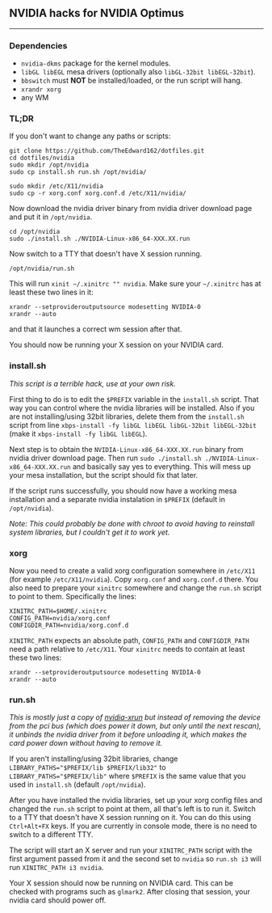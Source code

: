 ## NVIDIA hacks for NVIDIA Optimus
<hr>

### Dependencies
* `nvidia-dkms` package for the kernel modules.
* `libGL libEGL` mesa drivers (optionally also `libGL-32bit libEGL-32bit`).
* `bbswitch` must **NOT** be installed/loaded, or the run script will hang.
* `xrandr xorg`
* any WM

### TL;DR
If you don't want to change any paths or scripts:
```
git clone https://github.com/TheEdward162/dotfiles.git
cd dotfiles/nvidia
sudo mkdir /opt/nvidia
sudo cp install.sh run.sh /opt/nvidia/

sudo mkdir /etc/X11/nvidia
sudo cp -r xorg.conf xorg.conf.d /etc/X11/nvidia/
```
Now download the nvidia driver binary from nvidia driver download page and put it in `/opt/nvidia`.
```
cd /opt/nvidia
sudo ./install.sh ./NVIDIA-Linux-x86_64-XXX.XX.run
```
Now switch to a TTY that doesn't have X session running.
```
/opt/nvidia/run.sh
```
This will run `xinit ~/.xinitrc "" nvidia`. Make sure your `~/.xinitrc` has at least these two lines in it:
```
xrandr --setprovideroutputsource modesetting NVIDIA-0
xrandr --auto
```
and that it launches a correct wm session after that.

You should now be running your X session on your NVIDIA card.

### install.sh
*This script is a terrible hack, use at your own risk.*

First thing to do is to edit the `$PREFIX` variable in the `install.sh` script. That way you can control where the nvidia libraries will be installed. Also if you are not installing/using 32bit libraries, delete them from the `install.sh` script from line `xbps-install -fy libGL libEGL libGL-32bit libEGL-32bit` (make it `xbps-install -fy libGL libEGL`).

Next step is to obtain the `NVIDIA-Linux-x86_64-XXX.XX.run` binary from nvidia driver download page. Then run `sudo ./install.sh ./NVIDIA-Linux-x86_64-XXX.XX.run` and basically say yes to everything. This will mess up your mesa installation, but the script should fix that later.

If the script runs successfully, you should now have a working mesa installation and a separate nvidia instalation in `$PREFIX` (default in `/opt/nvidia`).

*Note: This could probably be done with chroot to avoid having to reinstall system libraries, but I couldn't get it to work yet.*

### xorg
Now you need to create a valid xorg configuration somewhere in `/etc/X11` (for example `/etc/X11/nvidia`). Copy `xorg.conf` and `xorg.conf.d` there. You also need to prepare your `xinitrc` somewhere and change the `run.sh` script to point to them. Specifically the lines:
```
XINITRC_PATH=$HOME/.xinitrc
CONFIG_PATH=nvidia/xorg.conf
CONFIGDIR_PATH=nvidia/xorg.conf.d
```
`XINITRC_PATH` expects an absolute path, `CONFIG_PATH` and `CONFIGDIR_PATH` need a path relative to `/etc/X11`.
Your `xinitrc` needs to contain at least these two lines:
```
xrandr --setprovideroutputsource modesetting NVIDIA-0
xrandr --auto
```

### run.sh
*This is mostly just a copy of [nvidia-xrun](https://github.com/Witko/nvidia-xrun) but instead of removing the device from the pci bus (which does power it down, but only until the next rescan), it unbinds the nvidia driver from it before unloading it, which makes the card power down without having to remove it.*

If you aren't installing/using 32bit libraries, change `LIBRARY_PATHS="$PREFIX/lib $PREFIX/lib32"` to `LIBRARY_PATHS="$PREFIX/lib"` where `$PREFIX` is the same value that you used in `install.sh` (default `/opt/nvidia`).

After you have installed the nvidia libraries, set up your xorg config files and changed the `run.sh` script to point at them, all that's left is to run it. Switch to a TTY that doesn't have X session running on it. You can do this using `Ctrl+Alt+FX` keys. If you are currently in console mode, there is no need to switch to a different TTY.

The script will start an X server and run your `XINITRC_PATH` script with the first argument passed from it and the second set to `nvidia` so `run.sh i3` will run `XINITRC_PATH i3 nvidia`.

Your X session should now be running on NVIDIA card. This can be checked with programs such as `glmark2`. After closing that session, your nvidia card should power off.

